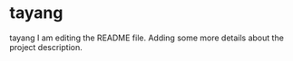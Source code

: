 # tayang
tayang
I am editing the README file. Adding some more details about the project description.
